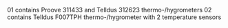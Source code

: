 01 contains Proove 311433 and Telldus 312623 thermo-/hygrometers
02 contains Telldus F007TPH thermo-/hygrometer with 2 temperature sensors
